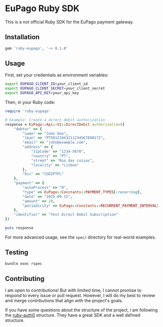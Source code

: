 # EuPago Ruby SDK

This is a not official Ruby SDK for the EuPago payment gateway.

## Installation

```ruby
gem 'ruby-eupago', '~> 0.1.0'
```

## Usage

First, set your credentials as environment variables:

```bash
export EUPAGO_CLIENT_ID=your_client_id
export EUPAGO_CLIENT_SECRET=your_client_secret
export EUPAGO_API_KEY=your_api_key
```

Then, in your Ruby code:

```ruby
require 'ruby-eupago'

# Example: Create a direct debit authorization
response = EuPago::Api::V1::DirectDebit.authorization({
	"debtor" => {
		"name" => "John Doe",
		"iban" => "PT50123443211234567890172",
		"email" => "john@example.com",
		"address" => {
			"zipCode" => "1234-5678",
			"country" => "PT",
			"street" => "Rua das coisas",
			"locality" => "Lisboa"
		},
		"bic" => "CGDIPTPL"
	},
	"payment" => {
		"autoProcess" => "0",
		"type" => EuPago::Constants::PAYMENT_TYPES[:recurring],
		"date" => "2025-09-15",
		"amount" => 20,
		"periodicity" => EuPago::Constants::RECURRENT_PAYMENT_INTERVALS[:monthly]
	},
	"identifier" => "Test Direct Debit Subscription"
})

puts response
```

For more advanced usage, see the `spec/` directory for real-world examples.

## Testing

```bash
bundle exec rspec
```

## Contributing

I am open to contributions! But with limited time, I cannot promise to respond to every issue or pull request. However, I will do my best to review and merge contributions that align with the project's goals.

If you have some questions about the structure of the project, i am following the [ruby-auth0](https://github.com/auth0/ruby-auth0) structure. They have a great SDK and a well defined structure.
